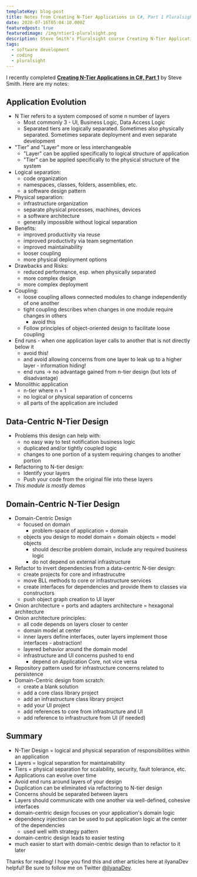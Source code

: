 ```yaml
---
templateKey: blog-post
title: Notes from Creating N-Tier Applications in C#, Part 1 Pluralsight Course
date: 2020-07-16T05:04:10.000Z
featuredpost: true
featuredimage: /img/ntier1-pluralsight.png
description: Steve Smith's Pluralsight course Creating N-Tier Applications in C#, Part 1 does a great job of explaining the basics of N-Tier applications.
tags:
  - software development
  - coding
  - pluralsight
---
```


I recently completed **[Creating N-Tier Applications in C#, Part 1](https://app.pluralsight.com/library/courses/n-tier-apps-part1/table-of-contents)** by Steve Smith. Here are my notes:

Application Evolution
--

* N Tier refers to a system composed of some n number of layers
  * Most commonly 3 - UI, Business Logic, Data Access Logic
  * Separated tiers are logically separated. Sometimes also physically separated. Sometimes separate deployment and even separate development
* "Tier" and "Layer" more or less interchangeable
  * "Layer" can be applied specifically to logical structure of application
  * "Tier" can be applied specifically to the physical structure of the system
* Logical separation:
  * code organization
  * namespaces, classes, folders, assemblies, etc.
  * a software design pattern
* Physical separation:
  * infrastructure organization
  * separate physical processes, machines, devices
  * a software architecture
  * generally impossible without logical separation
* Benefits:
  * improved productivity via reuse
  * improved productivity via team segmentation
  * improved maintainability
  * looser coupling
  * more physical deployment options
* Drawbacks and Risks:
  * reduced performance, esp. when physically separated
  * more complex design
  * more complex deployment
* Coupling:
  * loose coupling allows connected modules to change independently of one another
  * tight coupling describes when changes in one module require changes in others
    * avoid this
  * Follow principles of object-oriented design to facilitate loose coupling
* End runs - when one application layer calls to another that is not directly below it
  * avoid this!
  * and avoid allowing concerns from one layer to leak up to a higher layer - information hiding!
  * end runs -> no advantage gained from n-tier design (but lots of disadvantage)
* Monolithic application
  * n-tier where n = 1
  * no logical or physical separation of concerns
  * all parts of the application are included

Data-Centric N-Tier Design
--

* Problems this design can help with:
  * no easy way to test notification business logic
  * duplicated and/or tightly coupled logic
  * changes to one portion of a system requiring changes to another portion
* Refactoring to N-tier design:
  * Identify your layers
  * Push your code from the original file into these layers
* *This module is mostly demos*

Domain-Centric N-Tier Design
--

* Domain-Centric Design
  * focused on domain
    * problem-space of application = domain
  * objects you design to model domain = domain objects = model objects
    * should describe problem domain, include any required business logic
    * do not depend on external infrastructure
* Refactor to invert dependencies from a data-centric N-tier design:
  * create projects for core and infrastrucutre
  * move BLL methods to core or infrastructure services
  * create interfaces for dependencies and provide them to classes via constructors
  * push object graph creation to UI layer
* Onion architecture = ports and adapters architecture = hexagonal architecture
* Onion architecture principles:
  * all code depends on layers closer to center
  * domain model at center
  * inner layers define interfaces, outer layers implement those interfaces - abstraction!
  * layered behavior around the domain model
  * infrastructure and UI concerns pushed to end
    * depend on Application Core, not vice versa
* Repository pattern used for infrastructure concerns related to persistence
* Domain-Centric design from scratch:
  * create a blank solution
  * add a core class library project
  * add an infrastructure class library project
  * add your UI project
  * add references to core from infrastructure and UI
  * add reference to infrastructure from UI (if needed)

Summary
--

* N-Tier Design = logical and physical separation of responsibilities within an application
* Layers = logical separation for maintainability
* Tiers = physical separation for scalability, security, fault tolerance, etc.
* Applications can evolve over time
* Avoid end runs around layers of your design
* Duplication can be eliminated via refactoring to N-tier design
* Concerns should be separated between layers
* Layers should communicate with one another via well-defined, cohesive interfaces
* domain-centric design focuses on your application's domain logic
* dependency injection can be used to put application logic at the center of the dependencies
  * used well with strategy pattern
* domain-centric design leads to easier testing
* much easier to start with domain-centric design than to refactor to it later

Thanks for reading! I hope you find this and other articles here at ilyanaDev helpful! Be sure to follow me on Twitter [@ilyanaDev](https://twitter.com/ilyanaDev).
